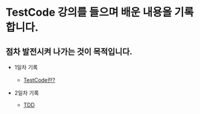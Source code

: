 # TestCode 강의를 들으며 배운 내용을 기록합니다.

## 점차 발전시켜 나가는 것이 목적입니다.


- 1일차 기록
    - [TestCode란?](https://github.com/ssjjaa-algo/TestCode-/blob/main/recordStudy/1일차.md)
 
- 2일차 기록
    - [TDD](https://github.com/ssjjaa-algo/TestCode-/blob/main/recordStudy/2%EC%9D%BC%EC%B0%A8.md)
